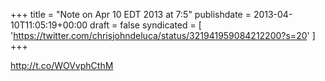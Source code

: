+++
title = "Note on Apr 10 EDT 2013 at 7:5"
publishdate = 2013-04-10T11:05:19+00:00
draft = false
syndicated = [ 'https://twitter.com/chrisjohndeluca/status/321941959084212200?s=20' ]
+++

http://t.co/WOVvphCthM
